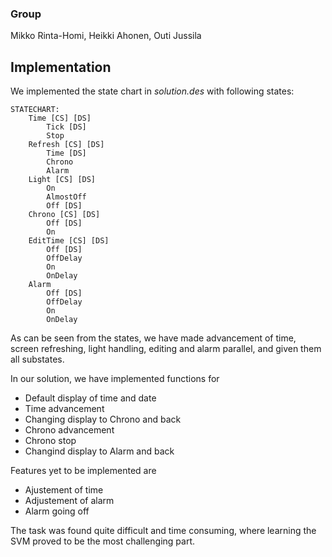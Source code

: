 ### Group
Mikko Rinta-Homi, 
Heikki Ahonen, 
Outi Jussila

## Implementation

We implemented the state chart in *solution.des* with following states:

```
STATECHART:
    Time [CS] [DS]
        Tick [DS]
        Stop
    Refresh [CS] [DS]
        Time [DS]
        Chrono
        Alarm
    Light [CS] [DS]
        On
        AlmostOff
        Off [DS]
    Chrono [CS] [DS]
        Off [DS]
        On
    EditTime [CS] [DS]
        Off [DS]
        OffDelay
        On
        OnDelay
    Alarm
        Off [DS]
        OffDelay
        On
        OnDelay
```

As can be seen from the states, we have made advancement of time, screen refreshing, light handling, editing and alarm parallel, and given them all substates. 

In our solution, we have implemented functions for
- Default display of time and date
- Time advancement
- Changing display to Chrono and back
- Chrono advancement
- Chrono stop
- Changind display to Alarm and back

Features yet to be implemented are
- Ajustement of time
- Adjustement of alarm
- Alarm going off

The task was found quite difficult and time consuming, where learning the SVM proved to be the most challenging part.